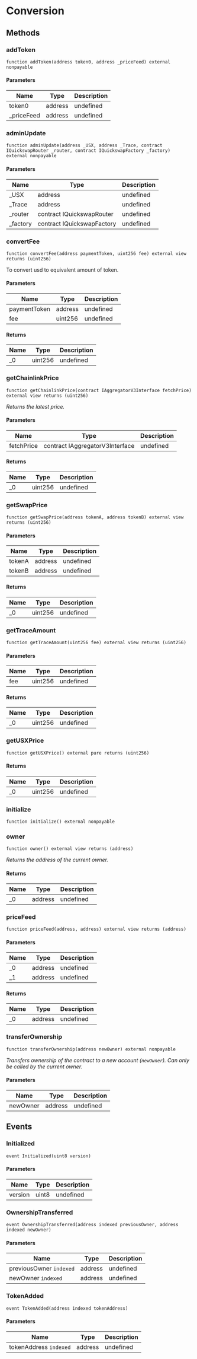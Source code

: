 # Conversion









## Methods

### addToken

```solidity
function addToken(address token0, address _priceFeed) external nonpayable
```





#### Parameters

| Name | Type | Description |
|---|---|---|
| token0 | address | undefined |
| _priceFeed | address | undefined |

### adminUpdate

```solidity
function adminUpdate(address _USX, address _Trace, contract IQuickswapRouter _router, contract IQuickswapFactory _factory) external nonpayable
```





#### Parameters

| Name | Type | Description |
|---|---|---|
| _USX | address | undefined |
| _Trace | address | undefined |
| _router | contract IQuickswapRouter | undefined |
| _factory | contract IQuickswapFactory | undefined |

### convertFee

```solidity
function convertFee(address paymentToken, uint256 fee) external view returns (uint256)
```

To convert usd to equivalent amount of token.



#### Parameters

| Name | Type | Description |
|---|---|---|
| paymentToken | address | undefined |
| fee | uint256 | undefined |

#### Returns

| Name | Type | Description |
|---|---|---|
| _0 | uint256 | undefined |

### getChainlinkPrice

```solidity
function getChainlinkPrice(contract IAggregatorV3Interface fetchPrice) external view returns (uint256)
```



*Returns the latest price.*

#### Parameters

| Name | Type | Description |
|---|---|---|
| fetchPrice | contract IAggregatorV3Interface | undefined |

#### Returns

| Name | Type | Description |
|---|---|---|
| _0 | uint256 | undefined |

### getSwapPrice

```solidity
function getSwapPrice(address tokenA, address tokenB) external view returns (uint256)
```





#### Parameters

| Name | Type | Description |
|---|---|---|
| tokenA | address | undefined |
| tokenB | address | undefined |

#### Returns

| Name | Type | Description |
|---|---|---|
| _0 | uint256 | undefined |

### getTraceAmount

```solidity
function getTraceAmount(uint256 fee) external view returns (uint256)
```





#### Parameters

| Name | Type | Description |
|---|---|---|
| fee | uint256 | undefined |

#### Returns

| Name | Type | Description |
|---|---|---|
| _0 | uint256 | undefined |

### getUSXPrice

```solidity
function getUSXPrice() external pure returns (uint256)
```






#### Returns

| Name | Type | Description |
|---|---|---|
| _0 | uint256 | undefined |

### initialize

```solidity
function initialize() external nonpayable
```






### owner

```solidity
function owner() external view returns (address)
```



*Returns the address of the current owner.*


#### Returns

| Name | Type | Description |
|---|---|---|
| _0 | address | undefined |

### priceFeed

```solidity
function priceFeed(address, address) external view returns (address)
```





#### Parameters

| Name | Type | Description |
|---|---|---|
| _0 | address | undefined |
| _1 | address | undefined |

#### Returns

| Name | Type | Description |
|---|---|---|
| _0 | address | undefined |

### transferOwnership

```solidity
function transferOwnership(address newOwner) external nonpayable
```



*Transfers ownership of the contract to a new account (`newOwner`). Can only be called by the current owner.*

#### Parameters

| Name | Type | Description |
|---|---|---|
| newOwner | address | undefined |



## Events

### Initialized

```solidity
event Initialized(uint8 version)
```





#### Parameters

| Name | Type | Description |
|---|---|---|
| version  | uint8 | undefined |

### OwnershipTransferred

```solidity
event OwnershipTransferred(address indexed previousOwner, address indexed newOwner)
```





#### Parameters

| Name | Type | Description |
|---|---|---|
| previousOwner `indexed` | address | undefined |
| newOwner `indexed` | address | undefined |

### TokenAdded

```solidity
event TokenAdded(address indexed tokenAddress)
```





#### Parameters

| Name | Type | Description |
|---|---|---|
| tokenAddress `indexed` | address | undefined |



